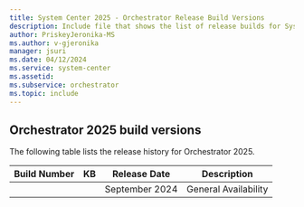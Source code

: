 ```yaml
---
title: System Center 2025 - Orchestrator Release Build Versions
description: Include file that shows the list of release builds for System Center 2025 - Orchestrator.
author: PriskeyJeronika-MS
ms.author: v-gjeronika
manager: jsuri
ms.date: 04/12/2024
ms.service: system-center
ms.assetid: 
ms.subservice: orchestrator
ms.topic: include
---
```


## Orchestrator 2025 build versions

The following table lists the release history for Orchestrator 2025.

|Build Number |KB |Release Date |Description |
|-------------|---|-------------|------------|
|||September 2024 |General Availability|
